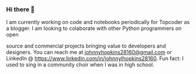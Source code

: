 ### Hi there 👋

<!--
**jlhopkins28160/jlhopkins28160** is a ✨ _special_ ✨ repository because its `README.md` (this file) appears on your GitHub profile.

Here are some ideas to get you started:

- 🔭 I’m currently working on ...
- 🌱 I’m currently learning ...
- 👯 I’m looking to collaborate on ...
- 🤔 I’m looking for help with ...
- 💬 Ask me about ...
- 📫 How to reach me: ...
- 😄 Pronouns: ...
- ⚡ Fun fact: ...
--> I am currently working on code and notebooks periodically for Topcoder as a blogger. I am looking to colaborate with other Python programmers on open
source and commercial projects bringing value to developers and designers. You can reach me at johnnyhopkins28160@gmail.com or LinkedIn @ https://www.linkedin.com/in/johnnylhopkins28160. Fun fact: I used to sing in a community choir when I was in high school.
